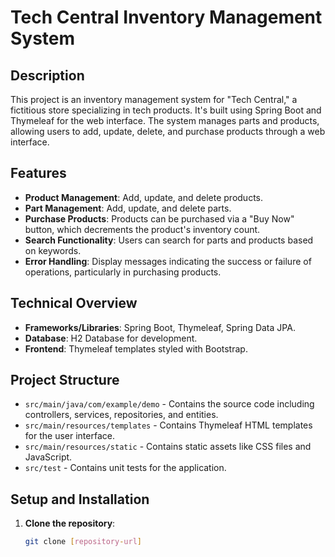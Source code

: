 # Tech Central Inventory Management System

## Description
This project is an inventory management system for "Tech Central," a fictitious store specializing in tech products. It's built using Spring Boot and Thymeleaf for the web interface. The system manages parts and products, allowing users to add, update, delete, and purchase products through a web interface.

## Features
- **Product Management**: Add, update, and delete products.
- **Part Management**: Add, update, and delete parts.
- **Purchase Products**: Products can be purchased via a "Buy Now" button, which decrements the product's inventory count.
- **Search Functionality**: Users can search for parts and products based on keywords.
- **Error Handling**: Display messages indicating the success or failure of operations, particularly in purchasing products.

## Technical Overview
- **Frameworks/Libraries**: Spring Boot, Thymeleaf, Spring Data JPA.
- **Database**: H2 Database for development.
- **Frontend**: Thymeleaf templates styled with Bootstrap.

## Project Structure
- `src/main/java/com/example/demo` - Contains the source code including controllers, services, repositories, and entities.
- `src/main/resources/templates` - Contains Thymeleaf HTML templates for the user interface.
- `src/main/resources/static` - Contains static assets like CSS files and JavaScript.
- `src/test` - Contains unit tests for the application.

## Setup and Installation
1. **Clone the repository**:
   ```bash
   git clone [repository-url]
